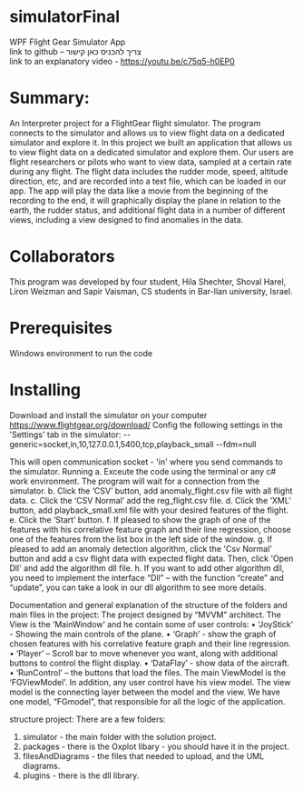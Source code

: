 # simulatorFinal

WPF Flight Gear Simulator App  
link to github –  צריך להכניס כאן קישור  
link to an explanatory video - https://youtu.be/c75q5-h0EP0  
# Summary:
An Interpreter project for a FlightGear flight simulator. The program connects to the simulator and allows us to view flight data on a dedicated simulator and explore it.
In this project we built an application that allows us to view flight data on a dedicated simulator and explore them. Our users are flight researchers or pilots who want to view data, sampled at a certain rate during any flight.
The flight data includes the rudder mode, speed, altitude direction, etc, and are recorded into a text file, which can be loaded in our app.
The app will play the data like a movie from the beginning of the recording to the end, it will graphically display the plane in relation to the earth, the rudder status, and additional flight data in a number of different views, including a view designed to find anomalies in the data.
# Collaborators
This program was developed by four student, Hila Shechter, Shoval Harel, Liron Weizman and Sapir Vaisman, CS students in Bar-Ilan university, Israel.
# Prerequisites
Windows environment to run the code
# Installing
Download and install the simulator on your computer https://www.flightgear.org/download/ 
Config the following settings in the 'Settings' tab in the simulator:
--generic=socket,in,10,127.0.0.1,5400,tcp,playback_small
--fdm=null

This will open communication socket - 'in' where you send commands to the simulator.
Running
a.	Exceute the code using the terminal or any c# work environment. The program will wait for a connection from the simulator.
b.	Click the ‘CSV’ button, add anomaly_flight.csv file with all flight data.
c.	Click the ‘CSV Normal’ add the reg_flight.csv file.
d.	Click the ‘XML’ button, add playback_small.xml file with your desired features of the flight.
e.	Click the ‘Start’ button. 
f.	If pleased to show the graph of one of the features with his correlative feature graph and their line regression, choose one of the features from the list box in the left side of the window.
g.	If pleased to add an anomaly detection algorithm, click the 'Csv Normal' button and add a csv flight data with expected flight data. Then, click 'Open Dll' and add the algorithm dll file.
h.	If you want to add other algorithm dll, you need to implement the interface “Dll” – with the function “create” and “update”, you can take a look in our dll algorithm to see more details.

Documentation and general explanation of the structure of the folders and main files in the project:
The project designed by “MVVM” architect.
The View is the ‘MainWindow’ and he contain some of user controls:
•	‘JoyStick’ - Showing the main controls of the plane.
•	‘Graph’ - show the graph of chosen features with his correlative feature graph and their line regression.
•	‘Player’ – Scroll bar to move whenever you want, along with additional buttons to control the flight display.
•	‘DataFlay’ - show data of the aircraft.
•	‘RunControl’ – the buttons that load the files.
The main ViewModel is the ‘FGViewModel’.  In addition, any user control have his view model.
The view model is the  connecting layer between the model and the view.
We have one  model,  “FGmodel”,  that responsible for all the logic of the application.

structure project:
There are a few folders:
1. simulator -  the main folder with the solution project.
2. packages  - there is the Oxplot libary - you should have it in the project.
3. filesAndDiagrams -  the files that needed to upload, and the UML diagrams.
4. plugins - there is the dll library.





